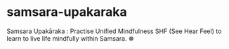 # samsara-upakaraka
Samsara Upakāraka : Practise Unified Mindfulness SHF (See Hear Feel) to learn to live life mindfully within Samsara. ☸️
